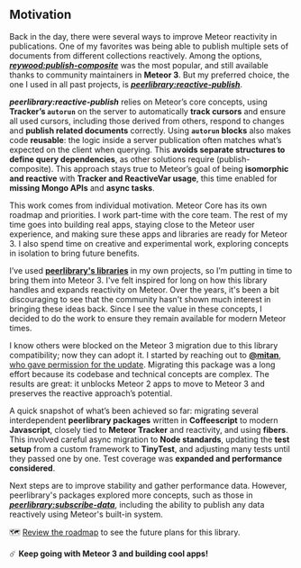 ## Motivation

Back in the day, there were several ways to improve Meteor reactivity in publications. One of my favorites was being able to publish multiple sets of documents from different collections reactively. Among the options, _[**reywood:publish-composite**](https://github.com/Meteor-Community-Packages/meteor-publish-composite)_ was the most popular, and still available thanks to community maintainers in **Meteor 3**. But my preferred choice, the one I used in all past projects, is _[**peerlibrary:reactive-publish**](https://github.com/peerlibrary/meteor-reactive-publish)_.

**_peerlibrary:reactive-publish_** relies on Meteor’s core concepts, using **Tracker’s `autorun`** on the server to automatically **track cursors** and ensure all used cursors, including those derived from others, respond to changes and **publish related documents** correctly. Using **`autorun` blocks** also makes code **reusable**: the logic inside a server publication often matches what’s expected on the client when querying. This **avoids separate structures to define query dependencies**, as other solutions require (publish-composite). This approach stays true to Meteor’s goal of being **isomorphic and reactive** with **Tracker and ReactiveVar usage**, this time enabled for **missing Mongo APIs** and **async tasks**.

This work comes from individual motivation. Meteor Core has its own roadmap and priorities. I work part-time with the core team. The rest of my time goes into building real apps, staying close to the Meteor user experience, and making sure these apps and libraries are ready for Meteor 3. I also spend time on creative and experimental work, exploring concepts in isolation to bring future benefits.

I’ve used **[peerlibrary's libraries](https://github.com/peerlibrary)** in my own projects, so I’m putting in time to bring them into Meteor 3. I've felt inspired for long on how this library handles and expands reactivity on Meteor. Over the years, it's been a bit discouraging to see that the community hasn't shown much interest in bringing these ideas back. Since I see the value in these concepts, I decided to do the work to ensure they remain available for modern Meteor times.

I know others were blocked on the Meteor 3 migration due to this library compatibility; now they can adopt it. I started by reaching out to **[@mitan](https://github.com/mitar)**, [who gave permission for the update](https://github.com/peerlibrary/meteor-reactive-publish/issues/54#issuecomment-2124539215). Migrating this package was a long effort because its codebase and technical concepts are complex. The results are great: it unblocks Meteor 2 apps to move to Meteor 3 and preserves the reactive approach’s potential.

A quick snapshot of what’s been achieved so far: migrating several interdependent **peerlibrary packages** written in **Coffeescript** to modern **Javascript**, closely tied to **Meteor Tracker** and reactivity, and using **fibers**. This involved careful async migration to **Node standards**, updating the **test setup** from a custom framework to **TinyTest**, and adjusting many tests until they passed one by one. Test coverage was **expanded and performance considered**.

Next steps are to improve stability and gather performance data. However, peerlibrary's packages explored more concepts, such as those in _[**peerlibrary:subscribe-data**](https://github.com/peerlibrary/meteor-subscription-data)_, including the ability to publish any data reactively using Meteor's built-in system.

🗺️ [Review the roadmap](./README.md#roadmap) to see the future plans for this library.

☄️ **Keep going with Meteor 3 and building cool apps!**
